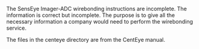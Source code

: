 The SensEye Imager-ADC wirebonding instructions are incomplete.  The information is correct but incomplete.  The purpose is to give all the necessary information a company would need to perform the wirebonding service.

The files in the centeye directory are from the CentEye manual.